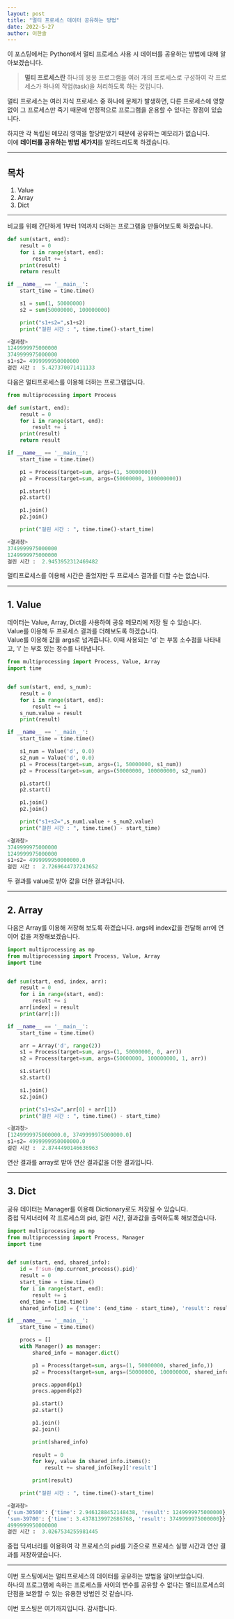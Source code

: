```yaml
---
layout: post
title: "멀티 프로세스 데이터 공유하는 방법"
date: 2022-5-27
author: 이한솔
---
```


이 포스팅에서는 Python에서 멀티 프로세스 사용 시 데이터를 공유하는 방법에 대해 알아보겠습니다.

> **멀티 프로세스란** 하나의 응용 프로그램을 여러 개의 프로세스로 구성하여 각 프로세스가 하나의 작업(task)을 처리하도록 하는 것입니다.

멀티 프로세스는 여러 자식 프로세스 중 하나에 문제가 발생하면, 다른 프로세스에 영향없이 그 프로세스만 죽기 때문에 안정적으로 프로그램을 운용할 수 있다는 장점이 있습니다.

하지만 각 독립된 메모리 영역을 할당받았기 때문에 공유하는 메모리가 없습니다.<br> 이에 **데이터를 공유하는 방법 세가지**를 알려드리도록 하겠습니다.

---

## **목차**
1. Value
2. Array
3. Dict

---
비교를 위해 간단하게 1부터 1억까지 더하는 프로그램을 만들어보도록 하겠습니다.
```python
def sum(start, end):
    result = 0
    for i in range(start, end):
        result += i
    print(result)
    return result

if __name__ == '__main__':
    start_time = time.time()

    s1 = sum(1, 50000000)
    s2 = sum(50000000, 100000000)

    print("s1+s2=",s1+s2)
    print("걸린 시간 : ", time.time()-start_time)

<결과창>
1249999975000000
3749999975000000
s1+s2= 4999999950000000
걸린 시간 :  5.427370071411133
```

다음은 멀티프로세스를 이용해 더하는 프로그램입니다.
```python
from multiprocessing import Process

def sum(start, end):
    result = 0
    for i in range(start, end):
        result += i
    print(result)
    return result

if __name__ == '__main__':
    start_time = time.time()

    p1 = Process(target=sum, args=(1, 50000000))
    p2 = Process(target=sum, args=(50000000, 100000000))

    p1.start()
    p2.start()

    p1.join()
    p2.join()

    print("걸린 시간 : ", time.time()-start_time)

<결과창>
3749999975000000
1249999975000000
걸린 시간 :  2.9453952312469482
```
멀티프로세스를 이용해 시간은 줄었지만 두 프로세스 결과를 더할 수는 없습니다.

---

## **1. Value**
데이터는 Value, Array, Dict를 사용하여 공유 메모리에 저장 될 수 있습니다.<br>
Value를 이용해 두 프로세스 결과를 더해보도록 하겠습니다.<br>
Value를 이용해 값을 args로 넘겨줍니다. 이때 사용되는 'd' 는 부동 소수점을 나타내고, 'i' 는 부호 있는 정수를 나타냅니다.

```python
from multiprocessing import Process, Value, Array
import time


def sum(start, end, s_num):
    result = 0
    for i in range(start, end):
        result += i
    s_num.value = result
    print(result)

if __name__ == '__main__':
    start_time = time.time()

    s1_num = Value('d', 0.0)
    s2_num = Value('d', 0.0)
    p1 = Process(target=sum, args=(1, 50000000, s1_num))
    p2 = Process(target=sum, args=(50000000, 100000000, s2_num))

    p1.start()
    p2.start()

    p1.join()
    p2.join()

    print("s1+s2=",s_num1.value + s_num2.value)
    print("걸린 시간 : ", time.time() - start_time)

<결과창>
3749999975000000
1249999975000000
s1+s2= 4999999950000000.0
걸린 시간 :  2.7269644737243652
```
두 결과를 value로 받아 값을 더한 결과입니다.

---
## **2. Array**
다음은 Array를 이용해 저장해 보도록 하겠습니다.
args에 index값을 전달해 arr에 연이어 값을 저장해보겠습니다.
```python
import multiprocessing as mp
from multiprocessing import Process, Value, Array
import time


def sum(start, end, index, arr):
    result = 0
    for i in range(start, end):
        result += i
    arr[index] = result
    print(arr[:])

if __name__ == '__main__':
    start_time = time.time()

    arr = Array('d', range(2))
    s1 = Process(target=sum, args=(1, 50000000, 0, arr))
    s2 = Process(target=sum, args=(50000000, 100000000, 1, arr))

    s1.start()
    s2.start()

    s1.join()
    s2.join()

    print("s1+s2=",arr[0] + arr[1])
    print("걸린 시간 : ", time.time() - start_time)

<결과창>
[1249999975000000.0, 3749999975000000.0]
s1+s2= 4999999950000000.0
걸린 시간 :  2.8744490146636963
```
연산 결과를 array로 받아 연산 결과값을 더한 결과입니다.

---

## **3. Dict**
공유 데이터는 Manager를 이용해 Dictionary로도 저장될 수 있습니다.<br>
중첩 딕셔너리에 각 프로세스의 pid, 걸린 시간, 결과값을 출력하도록 해보겠습니다.
```python
import multiprocessing as mp
from multiprocessing import Process, Manager
import time


def sum(start, end, shared_info):
    id = f'sum-{mp.current_process().pid}'
    result = 0
    start_time = time.time()
    for i in range(start, end):
        result += i
    end_time = time.time()
    shared_info[id] = {'time': (end_time - start_time), 'result': result}

if __name__ == '__main__':
    start_time = time.time()

    procs = []
    with Manager() as manager:
        shared_info = manager.dict()

        p1 = Process(target=sum, args=(1, 50000000, shared_info,))
        p2 = Process(target=sum, args=(50000000, 100000000, shared_info,))

        procs.append(p1)
        procs.append(p2)

        p1.start()
        p2.start()

        p1.join()
        p2.join()

        print(shared_info)
        
        result = 0
        for key, value in shared_info.items():
            result += shared_info[key]['result']

        print(result)

    print("걸린 시간 : ", time.time()-start_time)

<결과창>
{'sum-30500': {'time': 2.9461288452148438, 'result': 1249999975000000}, 
'sum-39700': {'time': 3.4378139972686768, 'result': 3749999975000000}}
4999999950000000
걸린 시간 :  3.0267534255981445
```
중첩 딕셔너리를 이용하여 각 프로세스의 pid를 기준으로 프로세스 실행 시간과 연산 결과를 저장하였습니다.

---

이번 포스팅에서는 멀티프로세스의 데이터를 공유하는 방법을 알아보았습니다.<br> 하나의 프로그램에 속하는 프로세스들 사이의 변수를 공유할 수 없다는 멀티프로세스의 단점을 보완할 수 있는 유용한 방법인 것 같습니다.

이번 포스팅은 여기까지입니다. 감사합니다.
